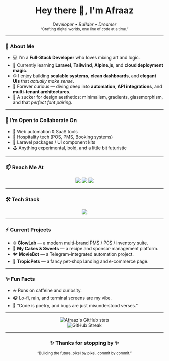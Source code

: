 <h1 align="center">Hey there 👋, I'm Afraaz</h1>

<p align="center">
  <em>Developer • Builder • Dreamer</em><br>
  <sub>“Crafting digital worlds, one line of code at a time.”</sub>
</p>

---

### 👀 About Me
- 💻 I’m a **Full-Stack Developer** who loves mixing art and logic.  
- 🌱 Currently learning **Laravel**, **Tailwind**, **Alpine.js**, and **cloud deployment magic**.  
- ⚙️ I enjoy building **scalable systems**, **clean dashboards**, and **elegant UIs** that *actually make sense*.  
- 🧠 Forever curious — diving deep into **automation**, **API integrations**, and **multi-tenant architectures**.  
- 🎨 A sucker for design aesthetics: minimalism, gradients, glassmorphism, and that *perfect font pairing.*

---

### 💞️ I’m Open to Collaborate On
- 🤖 Web automation & SaaS tools  
- 🏨 Hospitality tech (POS, PMS, Booking systems)  
- 🧩 Laravel packages / UI component kits  
- 🕹️ Anything experimental, bold, and a little bit futuristic  

---

### 📫 Reach Me At
<p align="center">
  <a href="afrazafey1523@gmail.com"><img src="https://img.shields.io/badge/Email-0A66C2?style=for-the-badge&logo=gmail&logoColor=white" /></a>
  <a href="https://www.linkedin.com/in/ahmed-afraaz" target="_blank"><img src="https://img.shields.io/badge/LinkedIn-0077B5?style=for-the-badge&logo=linkedin&logoColor=white" /></a>
  <a href="https://github.com/afrazafey" target="_blank"><img src="https://img.shields.io/badge/GitHub-181717?style=for-the-badge&logo=github&logoColor=white" /></a>
</p>

---

### 🛠️ Tech Stack
<p align="center">
  <img src="https://skillicons.dev/icons?i=laravel,php,js,html,css,tailwind,alpinejs,vue,mysql,git,linux" />
</p>

---

### ⚡ Current Projects
- 🌐 **GlowLab** — a modern multi-brand PMS / POS / inventory suite.  
- 🍰 **My Cakes & Sweets** — a recipe and sponsor-management platform.  
- 🐦 **MovieBot** — a Telegram-integrated automation project.  
- 🦜 **TropicPets** — a fancy pet-shop landing and e-commerce page.  

---

### ✨ Fun Facts
- ☕ Runs on caffeine and curiosity.  
- 🎧 Lo-fi, rain, and terminal screens are my vibe.  
- 💬 “Code is poetry, and bugs are just misunderstood verses.”  

---

<p align="center">
  <img src="https://github-readme-stats.vercel.app/api?username=afrazafey&show_icons=true&theme=radical" alt="Afraaz's GitHub stats" />
  <br>
  <img src="https://github-readme-streak-stats.herokuapp.com/?user=afrazafey&theme=radical" alt="GitHub Streak" />
</p>

---

<h3 align="center">✨ Thanks for stopping by ✨</h3>
<p align="center">
  <sub>“Building the future, pixel by pixel, commit by commit.”</sub>
</p>
